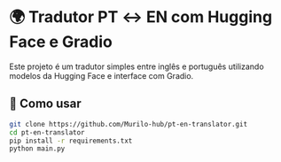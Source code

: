 # 🌍 Tradutor PT ↔ EN com Hugging Face e Gradio

Este projeto é um tradutor simples entre inglês e português utilizando modelos da Hugging Face e interface com Gradio.

## 🚀 Como usar

```bash
git clone https://github.com/Murilo-hub/pt-en-translator.git
cd pt-en-translator
pip install -r requirements.txt
python main.py
